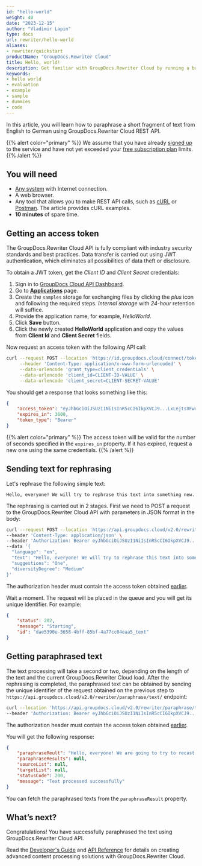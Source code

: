 ```yaml
---
id: "hello-world"
weight: 40
date: "2023-12-15"
author: "Vladimir Lapin"
type: docs
url: rewriter/hello-world
aliases:
- rewriter/quickstart
productName: "GroupDocs.Rewriter Cloud"
title: Hello, world!
description: Get familiar with GroupDocs.Rewriter Cloud by running a bare minimum example.
keywords:
- hello world
- evaluation
- example
- sample
- dummies
- code
---
```


In this article, you will learn how to paraphrase a short fragment of text from English to German using GroupDocs.Rewriter Cloud REST API.

{{% alert color="primary" %}} 
We assume that you have already [signed up](/rewriter/sign-up/) to the service and have not yet exceeded your [free subscription plan](/rewriter/subscription/) limits.
{{% /alert %}} 

## You will need

- [Any system](/rewriter/system-requirements/) with Internet connection.
- A web browser.
- Any tool that allows you to make REST API calls, such as [cURL](https://curl.se/) or [Postman](https://www.postman.com/). The article provides cURL examples.
- **10 minutes** of spare time.

## Getting an access token

The GroupDocs.Rewriter Cloud API is fully compliant with industry security standards and best practices. Data transfer is carried out using JWT authentication, which eliminates all possibilities of data theft or disclosure.

To obtain a JWT token, get the _Client ID_ and _Client Secret_ credentials:

1. Sign in to [GroupDocs Cloud API Dashboard](https://dashboard.groupdocs.cloud/).
2. Go to [**Applications**](https://dashboard.groupdocs.cloud/applications) page.
3. Create the `samples` storage for exchanging files by clicking the _plus_ icon and following the required steps. _Internal storage_ with _24-hour_ retention will suffice.
4. Provide the application name, for example, _HelloWorld_.
5. Click **Save** button.
6. Click the newly created **HelloWorld** application and copy the values from **Client Id** and **Client Secret** fields.

Now request an access token with the following API call:

```bash
curl --request POST --location 'https://id.groupdocs.cloud/connect/token' \
     --header 'Content-Type: application/x-www-form-urlencoded' \
     --data-urlencode 'grant_type=client_credentials' \
     --data-urlencode 'client_id=CLIENT-ID-VALUE' \
     --data-urlencode 'client_secret=CLIENT-SECRET-VALUE'
```

You should get a response that looks something like this:

```json
{
    "access_token": "eyJhbGciOiJSUzI1NiIsInR5cCI6IkpXVCJ9...LxLejtsVFwrZpHA",
    "expires_in": 3600,
    "token_type": "Bearer"
}
```

{{% alert color="primary" %}} 
The access token will be valid for the number of seconds specified in the `expires_in` property. If it has expired, request a new one using the same credentials.
{{% /alert %}} 

## Sending text for rephrasing

Let's rephrase the following simple text:

```
Hello, everyone! We will try to rephrase this text into something new.
```

The rephrasing is carried out in 2 stages. First we need to POST a request to the GroupDocs.Rewriter Cloud API with parameters in JSON format in the body:

```bash
curl --request POST --location 'https://api.groupdocs.cloud/v2.0/rewriter/paraphrase/text' \
--header 'Content-Type: application/json' \
--header 'Authorization: Bearer eyJhbGciOiJSUzI1NiIsInR5cCI6IkpXVCJ9...LxLejtsVFwrZpHA' \
--data '{
  "language": "en",
  "text": "Hello, everyone! We will try to rephrase this text into something new.",
  "suggestions": "One",
  "diversityDegree": "Medium"
}'
```

The authorization header must contain the access token obtained [earlier](#getting-an-access-token).

Wait a moment. The request will be placed in the queue and you will get its unique identifier. For example:

```json
{
    "status": 202,
    "message": "Starting",
    "id": "dae5390e-3658-4bff-85bf-4a77cc04eaa5_text"
}
```

## Getting paraphrased text

The text processing will take a second or two, depending on the length of the text and the current GroupDocs.Rewriter Cloud load. After the rephrasing is completed, the paraphrased text can be obtained by sending the unique identifier of the request obtained on the previous step to `https://api.groupdocs.cloud/v2.0/rewriter/paraphrase/text/` endpoint:

```bash
curl --location 'https://api.groupdocs.cloud/v2.0/rewriter/paraphrase/text/dae5390e-3658-4bff-85bf-4a77cc04eaa5_text' \
--header 'Authorization: Bearer eyJhbGciOiJSUzI1NiIsInR5cCI6IkpXVCJ9...LxLejtsVFwrZpHA'
```

The authorization header must contain the access token obtained [earlier](#getting-an-access-token).

You will get the following response:

```json
{
    "paraphraseReult": "Hello, everyone! We are going to try to recast this text as something new.",
    "paraphraseResults": null,
    "sourceList": null,
    "targetList": null,
    "statusCode": 200,
    "message": "Text processed successfully"
}
```

You can fetch the paraphrased texts from the `paraphraseResult` property.

## What’s next?

Congratulations! You have successfully paraphrased the text using GroupDocs.Rewriter Cloud API.

Read the [Developer's Guide](/rewriter/developer-guide/) and [API Reference](https://api.groupdocs.cloud/v2.0/rewriter/swagger/index.html) for details on creating advanced content processing solutions with GroupDocs.Rewriter Cloud.

